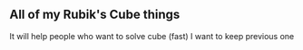 ## All of my Rubik's Cube things

It will help people who want to solve cube (fast)
I want to keep previous one
